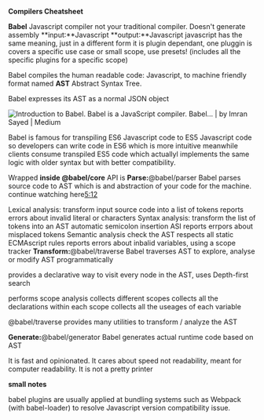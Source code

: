 **Compilers Cheatsheet**

**Babel**
Javascript compiler
  not your traditional compiler. Doesn't generate assembly
  **input:**Javascript
  **output:**Javascript
  javascript has the same meaning, just in a different form
  it is plugin dependant, one pluggin is covers a specific use case or small scope, use presets! (includes all the specific plugins for a specific scope)

Babel compiles the human readable code: Javascript, to machine friendly format named **AST** Abstract Syntax Tree.

Babel expresses its AST as a normal JSON object

![Introduction to Babel. Babel is a JavaScript compiler. Babel… | by Imran  Sayed | Medium](https://miro.medium.com/max/839/1*GSjQeeWwVl5_tLZBOrNSSA.png)

Babel is famous for transpiling ES6 Javascript code to ES5 Javascript code so developers can write code in ES6 which is more intuitive meanwhile clients consume transpiled ES5 code which actuallyl implements the same logic with older syntax but with better compatibility.

Wrapped **inside @babel/core** API is
**Parse:**@babel/parser 
Babel parses source code to AST which is and abstraction of your code for the machine.
continue watching here[5:12](https://www.youtube.com/watch?v=UeVq_U5obnE)

  Lexical analysis:
    transform input source code into a list of tokens
    reports errors about invalid literal or characters
  Syntax analysis:
    transform the list of tokens into an AST
    automatic semicolon insertion ASI
    reports errpors about misplaced tokens
  Semantic analysis
    check the AST respects all static ECMAscript rules
    reports errors about inbalid variables, using a scope tracker
**Transform:**@babel/traverse 
Babel traverses AST to explore, analyse or modify AST programmatically

provides a declarative way to visit every node in the AST, uses Depth-first search

performs scope analysis
  collects different scopes
    collects all the declarations within each scope
      collects all the useages of each variable

@babel/traverse provides many utilities to transform / analyze the AST

**Generate:**@babel/generator 
Babel generates actual runtime code based on AST

It is fast and opinionated. It cares about speed not readability, meant for computer readability. It is not a pretty printer

**small notes**

babel plugins are usually applied at bundling systems such as Webpack (with babel-loader) to resolve Javascript version compatibility issue.
